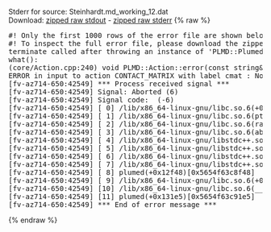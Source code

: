 Stderr for source:  Steinhardt.md_working_12.dat   
Download: [zipped raw stdout](Steinhardt.md_working_12.dat.plumed.stdout.txt.zip) - [zipped raw stderr](Steinhardt.md_working_12.dat.plumed.stderr.txt.zip) 
{% raw %}
<pre>
#! Only the first 1000 rows of the error file are shown below
#! To inspect the full error file, please download the zipped raw stderr file above
terminate called after throwing an instance of 'PLMD::Plumed::ExceptionError'
what():
(core/Action.cpp:240) void PLMD::Action::error(const string&) const
ERROR in input to action CONTACT_MATRIX with label cmat : No atoms have been read in
[fv-az714-650:42549] *** Process received signal ***
[fv-az714-650:42549] Signal: Aborted (6)
[fv-az714-650:42549] Signal code:  (-6)
[fv-az714-650:42549] [ 0] /lib/x86_64-linux-gnu/libc.so.6(+0x42520)[0x7f225a442520]
[fv-az714-650:42549] [ 1] /lib/x86_64-linux-gnu/libc.so.6(pthread_kill+0x12c)[0x7f225a4969fc]
[fv-az714-650:42549] [ 2] /lib/x86_64-linux-gnu/libc.so.6(raise+0x16)[0x7f225a442476]
[fv-az714-650:42549] [ 3] /lib/x86_64-linux-gnu/libc.so.6(abort+0xd3)[0x7f225a4287f3]
[fv-az714-650:42549] [ 4] /lib/x86_64-linux-gnu/libstdc++.so.6(+0xa2b9e)[0x7f225a8a2b9e]
[fv-az714-650:42549] [ 5] /lib/x86_64-linux-gnu/libstdc++.so.6(+0xae20c)[0x7f225a8ae20c]
[fv-az714-650:42549] [ 6] /lib/x86_64-linux-gnu/libstdc++.so.6(+0xae277)[0x7f225a8ae277]
[fv-az714-650:42549] [ 7] /lib/x86_64-linux-gnu/libstdc++.so.6(__cxa_rethrow+0x4b)[0x7f225a8ae52b]
[fv-az714-650:42549] [ 8] plumed(+0x12f48)[0x5654f63c8f48]
[fv-az714-650:42549] [ 9] /lib/x86_64-linux-gnu/libc.so.6(+0x29d90)[0x7f225a429d90]
[fv-az714-650:42549] [10] /lib/x86_64-linux-gnu/libc.so.6(__libc_start_main+0x80)[0x7f225a429e40]
[fv-az714-650:42549] [11] plumed(+0x131e5)[0x5654f63c91e5]
[fv-az714-650:42549] *** End of error message ***
</pre>
{% endraw %}
